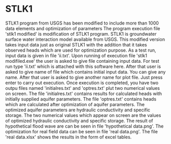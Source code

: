 # STLK1
STLK1 program from USGS has been modified to include more than 1000 data elements and optimization of parameters
The program execution file 'stlk1 modified' is modification of STLK1 program. 
STLK1 is groundwater surface water interaction model available from USGS. 
This modified version takes input data just as original STLK1 with the addition that it takes observed heads which are used for optimization purpose. 
As a test run, input data is given in file 'ii.txt'. Upon running of execution file 'stlk1 modifiled.exe' the user is asked to give file containing input data. For test run type 'ii.txt' which is attached with this software here. 
After that user is asked to give name of file which contains initial input data. You can give any name. 
After that user is asked to give another name for plot file. Just press enter to carry out execution. 
Once execution is completed, you have two outpu files named 'initialres.txt' and 'optres.txt' plut two numerical values on screen. The file 'initialres.txt' contains results for calculated heads with initially supplied aquifer parameters. The file 'optres.txt' contains heads which are calculated after optimization of aquifer parameters. The optimized aquifer parameters are hydraulic conductivity and specific storage. The two numerical values which appear on screen are the values of optimized hydraulic conductivity and specific storage. 
The result of hypothetical flood wave are can be seen in file 'hypothetical data.png'. 
The optimization for real field data can be seen in file 'real data.png'. 
The file 'real data.xlsx' shows the results in the form of excel tables. 
